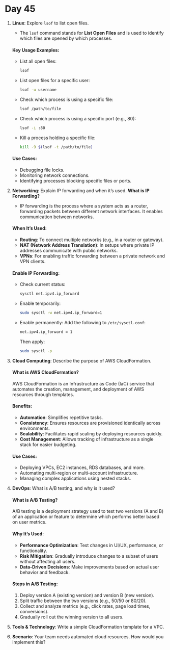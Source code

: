 # Day 45

1. **Linux**: Explore `lsof` to list open files.
   * The `lsof` command stands for **List Open Files** and is used to identify which files are opened by which processes.

   #### **Key Usage Examples**:
   - List all open files:
     ```bash
     lsof
     ```
   - List open files for a specific user:
     ```bash
     lsof -u username
     ```
   - Check which process is using a specific file:
     ```bash
     lsof /path/to/file
     ```
   - Check which process is using a specific port (e.g., 80):
     ```bash
     lsof -i :80
     ```
   - Kill a process holding a specific file:
     ```bash
     kill -9 $(lsof -t /path/to/file)
     ```

   #### **Use Cases**:
   - Debugging file locks.
   - Monitoring network connections.
   - Identifying processes blocking specific files or ports.


2. **Networking**: Explain IP forwarding and when it’s used.
   **What is IP Forwarding?**
   - IP forwarding is the process where a system acts as a router, forwarding packets between different network interfaces. It enables communication between networks.

   #### **When It’s Used**:
   - **Routing**: To connect multiple networks (e.g., in a router or gateway).
   - **NAT (Network Address Translation)**: In setups where private IP addresses communicate with public networks.
   - **VPNs**: For enabling traffic forwarding between a private network and VPN clients.

   #### **Enable IP Forwarding**:
   - Check current status:
     ```bash
     sysctl net.ipv4.ip_forward
     ```
   - Enable temporarily:
     ```bash
     sudo sysctl -w net.ipv4.ip_forward=1
     ```
   - Enable permanently:
     Add the following to `/etc/sysctl.conf`:
     ```bash
     net.ipv4.ip_forward = 1
     ```
     Then apply:
     ```bash
     sudo sysctl -p
     ```


3. **Cloud Computing**: Describe the purpose of AWS CloudFormation.
   #### **What is AWS CloudFormation?**
   AWS CloudFormation is an Infrastructure as Code (IaC) service that automates the creation, management, and deployment of AWS resources through templates.

   #### **Benefits**:
   - **Automation**: Simplifies repetitive tasks.
   - **Consistency**: Ensures resources are provisioned identically across environments.
   - **Scalability**: Facilitates rapid scaling by deploying resources quickly.
   - **Cost Management**: Allows tracking of infrastructure as a single stack for easier budgeting.

   #### **Use Cases**:
   - Deploying VPCs, EC2 instances, RDS databases, and more.
   - Automating multi-region or multi-account infrastructure.
   - Managing complex applications using nested stacks.


4. **DevOps**: What is A/B testing, and why is it used?
   #### **What is A/B Testing?**
   A/B testing is a deployment strategy used to test two versions (A and B) of an application or feature to determine which performs better based on user metrics.

   #### **Why It’s Used**:
   - **Performance Optimization**: Test changes in UI/UX, performance, or functionality.
   - **Risk Mitigation**: Gradually introduce changes to a subset of users without affecting all users.
   - **Data-Driven Decisions**: Make improvements based on actual user behavior and feedback.

   #### **Steps in A/B Testing**:
   1. Deploy version A (existing version) and version B (new version).
   2. Split traffic between the two versions (e.g., 50/50 or 80/20).
   3. Collect and analyze metrics (e.g., click rates, page load times, conversions).
   4. Gradually roll out the winning version to all users.


5. **Tools & Technology**: Write a simple CloudFormation template for a VPC.

6. **Scenario**: Your team needs automated cloud resources. How would you implement this?



